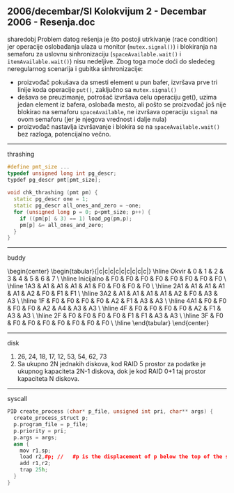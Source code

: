 2006/decembar/SI Kolokvijum 2 - Decembar 2006 - Resenja.doc
--------------------------------------------------------------------------------
sharedobj
Problem  datog  rešenja  je  što  postoji  utrkivanje  (race  condition)  jer  operacije  oslobađanja ulaza  u  monitor  (`mutex.signal()`)  i  blokiranja  na  semaforu  za  uslovnu  sinhronizaciju  (`spaceAvailable.wait()`  i `itemAvailable.wait()`) nisu nedeljive. Zbog toga moće doći do sledećeg neregularnog scenarija i gubitka sinhronizacije: 

- proizvođač pokušava da smesti element u pun bafer, izvršava prve tri linije koda operacije `put()`, zaključno sa `mutex.signal()` 
- dešava  se  preuzimanje, potrošač izvršava celu operaciju get(), uzima jedan element iz bafera,  oslobađa  mesto,  ali  pošto  se  proizvođač  još  nije  blokirao  na  semaforu `spaceAvailable`, ne izvršava operaciju `signal` na ovom semaforu (jer je njegova vrednost i dalje nula) 
- proizvođač  nastavlja  izvršavanje  i  blokira  se  na `spaceAvailable.wait()` bez  razloga, potencijalno večno. 

--------------------------------------------------------------------------------
thrashing
```cpp
#define pmt_size ... 
typedef unsigned long int pg_descr; 
typdef pg_descr pmt[pmt_size]; 
 
void chk_thrashing (pmt pm) { 
  static pg_descr one = 1; 
  static pg_descr all_ones_and_zero = ~one; 
  for (unsigned long p = 0; p<pmt_size; p++) { 
    if ((pm[p] & 3) == 1) load_pg(pm,p); 
    pm[p] &= all_ones_and_zero; 
  }   
} 
```

--------------------------------------------------------------------------------
buddy

\begin{center}
\begin{tabular}{|c|c|c|c|c|c|c|c|c|}
\hline
Okvir & 0 & 1 & 2 & 3 & 4 & 5 & 6 & 7 \\
\hline
Inicijalno & F0 & F0 & F0 & F0 & F0 & F0 & F0 & F0 \\
\hline
1A3 & A1 & A1 & A1 & A1 & F0 & F0 & F0 & F0 \\
\hline
2A1 & A1 & A1 & A1 & A1 & A2 & F0 & F1 & F1 \\
\hline
3A2 & A1 & A1 & A1 & A1 & A2 & F0 & A3 & A3 \\
\hline
 1F & F0 & F0 & F0 & F0 & A2 & F1 & A3 & A3 \\
\hline
4A1 & F0 & F0 & F0 & F0 & A2 & A4 & A3 & A3 \\
\hline
 4F & F0 & F0 & F0 & F0 & A2 & F1 & A3 & A3 \\
\hline
 2F & F0 & F0 & F0 & F0 & F1 & F1 & A3 & A3 \\
\hline
 3F & F0 & F0 & F0 & F0 & F0 & F0 & F0 & F0 \\
\hline
\end{tabular}
\end{center}

--------------------------------------------------------------------------------
disk

1. 26, 24, 18, 17, 12, 53, 54, 62, 73 
2. Sa  ukupno  2N  jednakih  diskova,  kod  RAID  5  prostor  za  podatke  je  ukupnog kapaciteta 2N-1 diskova, dok je kod RAID 0+1 taj prostor kapaciteta N diskova. 

--------------------------------------------------------------------------------
syscall
```cpp
PID create_process (char* p_file, unsigned int pri, char** args) { 
  create_process_struct p; 
  p.program_file = p_file; 
  p.priority = pri; 
  p.args = args; 
  asm { 
    mov r1,sp; 
    load r2,#p; //   #p is the displacement of p below the top of the stack 
    add r1,r2;  
    trap 25h; 
  }   
} 
```
